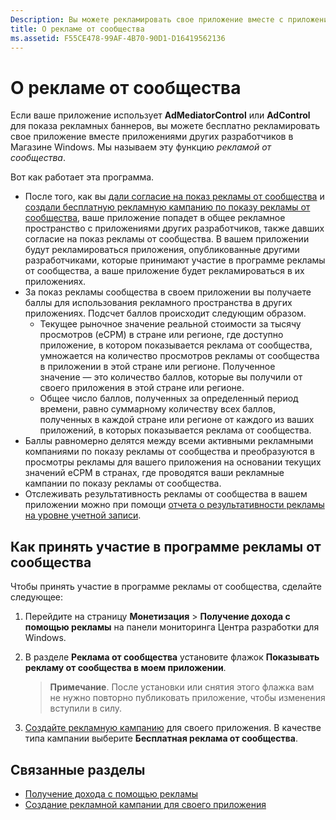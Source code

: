 ```yaml
---
Description: Вы можете рекламировать свое приложение вместе с приложениями, опубликованными другими разработчиками. Мы называем эту функцию рекламой от сообщества.
title: О рекламе от сообщества
ms.assetid: F55CE478-99AF-4B70-90D1-D16419562136
---
```


# О рекламе от сообщества

Если ваше приложение использует **AdMediatorControl** или **AdControl** для показа рекламных баннеров, вы можете бесплатно рекламировать свое приложение вместе приложениями других разработчиков в Магазине Windows. Мы называем эту функцию *рекламой от сообщества*.  

Вот как работает эта программа.

* После того, как вы [дали согласие на показ рекламы от сообщества](#how-to-opt-in-to-community-ads) и [создали бесплатную рекламную кампанию по показу рекламы от сообщества](create-an-ad-campaign-for-your-app.md), ваше приложение попадет в общее рекламное пространство с приложениями других разработчиков, также давших согласие на показ рекламы от сообщества. В вашем приложении будут рекламироваться приложения, опубликованные другими разработчиками, которые принимают участие в программе рекламы от сообщества, а ваше приложение будет рекламироваться в их приложениях.
* За показ рекламы сообщества в своем приложении вы получаете баллы для использования рекламного пространства в других приложениях. Подсчет баллов происходит следующим образом.
  * Текущее рыночное значение реальной стоимости за тысячу просмотров (eCPM) в стране или регионе, где доступно приложение, в котором показывается реклама от сообщества, умножается на количество просмотров рекламы от сообщества в приложении в этой стране или регионе. Полученное значение — это количество баллов, которые вы получили от своего приложения в этой стране или регионе.
  * Общее число баллов, полученных за определенный период времени, равно суммарному количеству всех баллов, полученных в каждой стране или регионе от каждого из ваших приложений, в которых показывается реклама от сообщества.
* Баллы равномерно делятся между всеми активными рекламными компаниями по показу рекламы от сообщества и преобразуются в просмотры рекламы для вашего приложения на основании текущих значений eCPM в странах, где проводятся ваши рекламные кампании по показу рекламы от сообщества.
* Отслеживать результативность рекламы от сообщества в вашем приложении можно при помощи [отчета о результативности рекламы на уровне учетной записи](advertising-performance-report.md#account-level-advertising-performance-report).

## Как принять участие в программе рекламы от сообщества

Чтобы принять участие в программе рекламы от сообщества, сделайте следующее:

1. Перейдите на страницу **Монетизация** &gt; **Получение дохода с помощью рекламы** на панели мониторинга Центра разработки для Windows.
2. В разделе **Реклама от сообщества** установите флажок **Показывать рекламу от сообщества в моем приложении**.
   > **Примечание**. После установки или снятия этого флажка вам не нужно повторно публиковать приложение, чтобы изменения вступили в силу.

3. [Создайте рекламную кампанию](create-an-ad-campaign-for-your-app.md) для своего приложения. В качестве типа кампании выберите **Бесплатная реклама от сообщества**.


## Связанные разделы

* [Получение дохода с помощью рекламы](monetize-with-ads.md)
* [Создание рекламной кампании для своего приложения](create-an-ad-campaign-for-your-app.md)


<!--HONumber=Mar16_HO5-->


